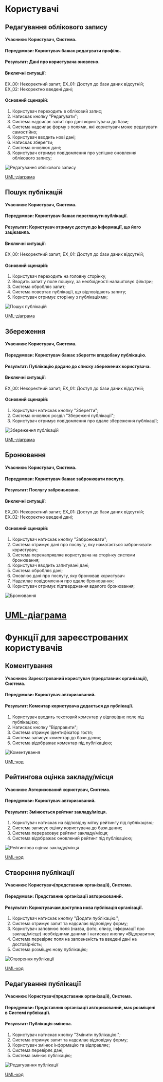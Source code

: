 # Користувачі


## Редагування облікового запису
#### Учасники: Користувач, Система.
#### Передумови: Користувач бажає редагувати профіль.
#### Результат: Дані про користувача оновлено.
#### Виключні ситуації: 
ЕХ_00: Некоректний запит;
ЕХ_01: Доступ до бази даних відсутній;
ЕХ_02: Некоректно введені дані;
#### Основний сценарій:
1.	Користувач переходить в обліковий запис;
2.	Натискає кнопку "Редагувати";
3.	Система надсилає запит про дані користувача до бази;
4.	Система надсилає форму з полями, які користувач може редагувати самостійно;
5.	Користувач вводить нові дані;
6.  Натискає зберегти;
7.  Система оновлює дані;
8.  Користувач отримує повідомлення про успішне оновлення облікового запису;

![Редагування облікового запису](http://www.plantuml.com/plantuml/png/hLLDInjH55txViM3ReL6Yo9-YDIsq4tffj1T6Sqa1cCYIQJGMZ36Zov4GMo4qjgMqbKtIJHcpEW4_0Nt_QEUatbscf1CkwWIvcNUlUUUU-vvBml5abCeRQnbjL9PDrNIAwwJT0jgDfNFbVHoFfilp2KI2LtCl77dngRcPvVcdplBgqxQdPwzlpIlNnI71ayo-EaZ6xVu82vCFajDMjAGMXWkNwKf5tXtRYfyApToOuwq158NtrIbZLK3dtC9jBImtn7Fb4qbjiPtioyrKmQM1m3FLleeWTaIPc-7jSp-g9PluHkmk9PQBEeNQI8VR95zJLfno5hg87k9vOd6Na-FgEPfwU1rO7RGesyEOWjJeXPI4OTKfDko9vJBL2sKbdO_3Sf0AM-4R7t0O1LRwfYAeT0XKWaD4JsY0MlFLCrfj_9GXCSlNoKIqnepRbeoU88ovt0LZMyx5c1icfq5jekEXd91g6QBib57u9bTBGreTq4pi0JMLx6uumE91O31F-VJ94XO08jOcSvCEHJLjWOIUyo7J5ia4ihavf9tfqmLLpEvTQVWh8qKLvna_dKcbzOf9rjqentzB5zozLiryX3dBbt8R-IIYwokxwMc9YOdfjJ84p2wUzNzK--KsXnalqtLFUuAFLlRcbq9q1kdUO2U-qvOxu3ACqfHBNgDNn537-F1fZkGhg9lV_OVNSRU-ZCgnpPunIZvXF1ByO7UeD8Vv0SCqjM5GU3UU_msRLLELJpaiMfa6slqtoCQvlWUnrW-XKnwPGYXiOZGeFfcXqNa6ZrB2nI0u9iZqFL6DPxj8Jmq8bYhgO5LunVkqXoXwrf0hAABm-X6gFESSwV1aI6iQMz3DWGOrAq0iHxU7lJ-Dgi2kuq-Xpe1FHrZ7Kq_jEuVNl_hpCOZYGOP0ruubRgz7i__am_Ex0dZPNGIKOrhyymAWbanfHEsIVM0waToXZP2K9awclUKkl-U_ATV8R0fblBhCse1lU2tzHS01)

[UML-діаграма](https://github.com/eve-va/kpi-db-subgroup/blob/master/UML/user/Diagrams/edit.pu)


## Пошук публікацій
#### Учасники: Користувач, Система.
#### Передумови: Користувач бажає переглянути публікації.
#### Результат: Користувач отримує доступ до інформації, що його зацікавила.
#### Виключні ситуації: 
ЕХ_00: Некоректний запит;
ЕХ_01: Доступ до бази даних відсутній;
#### Основний сценарій:
1.	Користувач переходить на головну сторінку;
2.	Вводить запит у поле пошуку, за необхідності налаштовує фільтри;
3.	Система обробляє запит;
4.	Система повертає публікації, що відповідають запиту;
5.	Користувач отримує сторінку з публікаціями;

![Пошук публікацій](http://www.plantuml.com/plantuml/png/XLHBQnDH55xt_eeBRWkcO4lfenIhWXjn8xYJQJDvq7IcpAG86Y7DD8r2iL1Y1D5M4VVJDjDCcaV-mhd_oE_St6XIacasSsVk-HxdSRBf5oslUB1Na48Kx4nHvcmhRNjYBUCwHRdZ5bnlFPLAIJ__pbvVMDvOszvuQUtiMbbxPUtXzePyvSyCNkBWvqzCtDQZf33wGI6rw8h2OJXTK5zzL07TIXhWSKaTrQ1R2jKndkr4gj-gXhX3wb4CH6m8lu6mJB4wL1NmGKZLvYNz6dwXYBeK9h9UK0HyH4sWkzG7GmApXE6GRd2imxz1NYE7K-gf07hnbBJKrqG3Fq7HKW4G9o08LIL9leyNVAGkr62XINrpFz0l4gezTQIHtP7wl5IVS4LjP7VDXvQ-qVuuNUhSKw8pBZZyVLOri3SaUX1hKIEW3SzaUFhwJIgr8Z494LZWZ9-gejlOrcPem7o910iWgDzDbfi1VCnl8VEfggGh9DP4NC0IzyxKkPudTDtO0V2O8ho4gipWOMgsanxjZ_1tyyw-vLbxStxEIhjlyqvMPgo2R_-_aI_SeYtVYxd7sAYivnuuwIrMbmyooujBYyjYxXaSZJxfd_WWH6bQoqj2Bx90_cPILHL-cxe39vATIkugTOPPg40od8bu5b3fO5Km-Wot_t1ZPPT0uCG44GvcFG6Rrq6i4E7sKbMviDGpJMXeQHuTn5TOMq-aEaAKdcHEP5KuN0d-_n7q7K4t0CHiHD8N-eEvqANb8AG_kRGbDdqEtJAhw-chZzasr5u-cvl1lJ36hQi7Zrn1lMJrQNjgDiNC4DV2d4A8JrODLPtPCFOziQPt6mAUQVAdrEMIeU7k_ghOX7lyVVy5)

[UML-діаграма](https://github.com/eve-va/kpi-db-subgroup/blob/master/UML/user/Diagrams/search.pu)


## Збереження
#### Учасники: Користувач, Система.
#### Передумови: Користувач бажає зберегти вподобану публікацію.
#### Результат: Публікацію додано до списку збережених користувача.
#### Виключні ситуації: 
ЕХ_00: Некоректний запит;
ЕХ_01: Доступ до бази даних відсутній;
#### Основний сценарій:
1.	Користувач натискає кнопку "Зберегти";
3.	Система оновлює розділ "Збережені публікації";
5.	Користувач отримує повідомлення про вдале збереження публікації;

![Збереження публікацій](http://www.plantuml.com/plantuml/png/XLHTQzDW5Bxk-oiEU2lONdIKjIl3gU2DU2Du9zcQVh0k6Kc7e1Ms5RSRcI2p1T5D4Q-yoMO_iduqi5zmtd_aSv9iexJD2g79ctEUvpdFEIVhRiDm6dixTLAgRfORL3MDakceGjcs6hHbrsrdBPrEarjxPwvbSiN2Pl6biRLjLCpLmgFD8hrobmQlIF3p9t7SHZOfZ7-mnmE-P2yAvmvVS4_lSu_xk2OyqPyJyt_hO_Rq0I9z7h8VetpZAJ1yVQ0FTKlGzV53ub_H2N37x2MYdiSQkiWUynG82SW4oHxtSNjAFBZL_mzCFY4a040N5w9GJeiuGEO5ZtIRXqWwqcrzagZc9z06o1dfJy3qz66ivNmUXuG95vXu6ZuGp0b4C0-5Up3hBrvy9AJF5NMFGL_4Rb2V87AYsqBYItAienCgN8hmzFMRT7gLqFnUp8r_b2PDl1AD7WU2bmYG0S0faYFHGLIic8nydo8Fel8kuL0NSIsXmFrLOcbdCatIyrWE4e_4AfIsBybHQQPLkbaPvMxNh5t3CNPIRjKesMzhLeNAHjqrxzxG2xjXqdkLUembgZZsdbNQ47PwKCvbLx8vbNe6HJT7uKzzKAgvQDwQAjnT9GRAD4JDZSPl64eFmbvV_-NEx3HUZ_BA4Y6oyOg_8xJF8_Q12-k-yX-q9QnCWi0-kp5DOJoBlK7hmKV0diBlBemP2U7i-iBiHTFUkTNXr2hL9K8oTqAM-Y1wy8np7kiMzCYkHUt6_nY8yIS4BqGf8H5p8UVpcu2mXMBp2dxRktcr3a7uOFu7)

[UML-діаграма](https://github.com/eve-va/kpi-db-subgroup/blob/master/UML/user/Diagrams/save.pu)


## Бронювання
#### Учасники: Користувач, Система.
#### Передумови: Користувач бажає забронювати послугу.
#### Результат: Послугу заброньовано.
#### Виключні ситуації: 
ЕХ_00: Некоректний запит;
ЕХ_01: Доступ до бази даних відсутній;
ЕХ_02: Некоректно введені дані;
#### Основний сценарій:
1.	Користувач натискає кнопку "Забронювати";
3.	Система отримує дані про послугу, яку намагається забронювати користувач;
4.	Система перенапрявляє користувача на сторінку системи бронювання;
5.	Користувач вводить запитувані дані;
7.  Система обробляє дані;
8.  Оновлює дані про послугу, яку бронював користувач
9.  Надсилає повідомлення про вдале бронювання;
8.  Користувач отримує підтвердження вдалого бронювання;

![Бронювання](http://www.plantuml.com/plantuml/png/hLLDInjH55txViM3ReL6GH4_H6fRwAPqK-YkZ6OIWp4ZCoE5re9MgXinLAn2QRMbTDNDPCoOCOaJy1VSzuzwxhmndTJCY51TvF7UlUUSU-wzoOBZ6hQxiLQLGbJDaYjNJADescAsPDLSkMnLBNkkK2X8f_BMd1kRcfzTcdzXBAyQPNDwzk7Il7pfP0PFSl2pnqdSucHU67qZZrhaawV3wPFQeeYkr07VqHLEzTpydsgFFBMDo93Q52OeNoW2JgYsrGUrmqXgRrJI3tr30NN9oqKzem3v0JMHtOKUFmzPKWDIBt0yajJ2iP6k0NmXXP9w545c1qddQYUN_3k8MuZhg7qa0o2XFaiZ33BjKvJu5UL27x9BW3XGUyWwbi0BkH2mxAfZTH8pPI8yUVMwK9YMw5a05FZ0dv38tbzgGJt6omKO0y0HHOc1FKbDYhI3BRQfoLK0vACaNnrJ4t4xJ87pPIxk-51X4M3m7m0tO11DW4EkJQSyK6nfKXf4x78-RDfY8TecirQysHhXh5PgwuPjh8quAqRHUbEfbMN9g3hctnVvt79D-KwCFC8UbMrherPSP7Rve3GrCJan9KQUGj7DLVmdtWknEMpaDaMyle9hrYC6nMqzWUrOUe_Q69BhttGoR22lEpEYnd9uzGLznUi5TL2hpuvzfbzeT5mV1q73uEfiCkyfr40LTT6Vexwjc7Fc-cVSHwMgnthOGaQWSzOAX7sWrZEs1gNShZpHRLVAAnd2nrB2fsL_bPcPjNdaGrOTceV1anThb7p7h-Zs5Il7HSe1I6lS_fwQoMmMP1ooGhWKSj6fNT510wDvPsl6xsfDegwX2qq1wrSzslWMk4VZ1klr_qzlCBkyuGZfwDa5kLvxV7Pn6MXd--9ybiltzsp0xNdjCGjSytayW7hHv-gJH9ZIA8l8SQtr6R60Sl0R-WS0)

[UML-діаграма](https://github.com/eve-va/kpi-db-subgroup/blob/master/UML/user/Diagrams/booking.pu)
=======
# Функції для зареєстрованих користувачів
## Коментування
#### Учасники: Зареєстрований користувач (представник організації), Система.
#### Передумови: Користувач авторизований.
#### Результат: Коментар користувача додається до публікації.

1.	Користувач вводить текстовий коментар у відповідне поле під публікацією;
2.	Натискає кнопку "Відправити";
3.	Система отримує ідентифікатор гостя;
4.	Система записує коментар до бази даних;
5.	Система відображає коментар під публікацією;

![Коментування](http://www.plantuml.com/plantuml/svg/VLJDRjD04BxlKwnw0WcLSE7Gf55VfQMkG0erIiq5-K0TQ2yHaP159AJm8rvW4npi98xz2ZDln3VZW0XP-UJTsPblllc-ISvkelDXzFhbm0o2gyW-3yulWw4nlQlmEhBFma4uFErqElRcnPlWzCdJVk-YJpDobDE2t4dlyKNVqcUggAGbRJdXaSHfY_F4Kethd3RyYTRa-0xVrN4hyW--H-8jwWkK53lyAM9lQSafttA2KwKz96TbaLOXLEYJDkTx-u1gAQ1CekGGLK2hgJ-b5bJoXX9F7pwozBr1G4r9hftZLp1HSBGhbKlnHmSF5UaEN7sW_5_gxLs-eKCEb0sFPGHE3hKMLRppaxEK8I_39KLuZCU9XZoMyFIutUqlweSGRnG7s9qGaFRYg18p9hY-_BiyiK-AsEYccHE_KFWib7CXZArwiPOCRTrO_T_iF48LA6HKuqLFeBMqUjteGMA-eLF-q3L2PIRQ2XLzIj54Xwrf3VGZ-jZ0WwqJ5f9wXC9uVs5YXTeBoQubQdh98-0gZb97rhiT4zqBYusiL8f9ruUJetMj8U0SYj3OEjUVP24tNIz-xyLIZG0mru5-aVCYjgi66yDNNNC6m_6lyHi0)

[UML-код](https://github.com/nickname038/kpi-db-subgroup/blob/master/UML/user/Diagrams/comment.pu)

## Рейтингова оцінка закладу/місця
#### Учасники: Авторизований користувач, Система.
#### Передумови: Користувач авторизований.
#### Результат: Змінюється рейтинг закладу/місця.

1.	Користувач натискає на відповідну мітку рейтингу під публікацією;
2.	Система записує оцінку користувача до бази даних;
3.	Система перераховує рейтинг закладу/місця;
4.	Система відображає оновлений рейтинг під публікацією;

![Рейтингова оцінка закладу/місця](http://www.plantuml.com/plantuml/svg/bPJFpj905CNtynJp0COFDou--0Yl0bAY2L83TMDOG1jaGyG5mSJ4FyON693QKafvXNFVo7kPfjfO6rcGp9nXpk_USoVjJBpks7lzSgY6pi3JpvrktnahrHgu8qy_SuVk-A7HQEZ9YpVEmvEdxLQlZKymYB27kM_TzTeQNn7YI3vYdF43cPnePFIMjYmaiebWU762mO62EwIqfJcVhn_NShxJ4eRcR18ZGPpJtcFFh8nch4QM1ld7KIEnCdlx5CW1BHzfVBCAGgGmzSGl2DaWb2gHYdT1_VYtjQO5Yqk4lvkD9OLIkqMp2ElH4cB4rYTQiOaXFmT_G2hMz8usZ5wnrLhJxC_4w-AjHNwMRANBF3zR9cyCpPXvl5QWb3Fg5yzYUcFyKtLzNahTLqS8WVaY8k7LvYfeHcnnm0LPlZfJe25j-KXuMUwVXNycqEIIomzWAhMK9Nlz0f42sXJZ55PbLtBbW4nZ1uC8CUzi2hHeLjbVxBFYdw65D2MO_vvYfQND9SDEJF7JPfVbupmXj3EvXJ7nt5TDrU5fyyVW5m00)

[UML-код](https://github.com/nickname038/kpi-db-subgroup/blob/master/UML/user/Diagrams/rating.pu)

## Створення публікації
#### Учасники: Користувач(представник організації), Система.
#### Передумови: Представник організації авторизований.
#### Результат: Користувачам доступна нова публікація організації.

1.	Користувач натискає кнопку "Додати публікацію.";
2.	Система отримує запит та надсилає відповідну форму;
3.	Користувач заповнює поля (назва, фото, опису, інформації про заклад/місце) необхідними даними і натискає кнопку «Відправити»;
4.	Система перевіряє поля на заповненість та введені дані на достовірність;
5.	Система розміщує нову публікацію;

![Створення публікації](http://www.plantuml.com/plantuml/svg/ZLN1RX9H5Ds_hxYfcpOX53OkW99k_0TtPYg3RO9WODmO5Z2ZRKoQaZG44wDMuzBD58jC2pCa_OBt_iXpxmEKE8nDaxRpvjrppZttN3ZiU4xRU_soeHfktQDZrwcvRQKgzLRJe-UjHgjzK2WKg7FonZqeFgvMZghwimxrL8zrMAhi7rL9VpC-dXBJqnCTwzWCI2zCeA_rp8pqdGxDgHcP3_bCpE_c31Vxg8zG4YsHFmfgPFh61o0OpTaki9deXWyXP6nBI6x-n44CqkcAT2y7UHO0DNCTPgkuqfCbU83B2S1NIgvMfF-b9Bu1Eb6EOqO9fU8sc_mh2AOWdfbpxipusqq0u9pq3LxOmmNmGy8l8KkpVx15RRQaI-uJE1UWH1cX_KW8bzMYS2i2FNdwh50e4G8p8NZI1mAa9W2474YG1tPpmjApSOh06Lhrn1NhzXa2Mdhy9ZktNoHVbX7J85IV2dLeUl3ardQZt6PjlGRTDFUxIdP6bL9dGmBeyw6uFoJy0IsQlJC1xQ2B1DhbIjgaBl8xPV1kfBQhGBPvH63s9M9p4p29zHFZ8KwFg92yHdfcLS0by8hbybyCDUQjD028yjPcj_IvCK4aPFXdjhj2BXyHEKk1AUL8F62C8AS84k8L-tfrPBSJYupSSGVx43UoazgJmGFbshop7N3tx2BiN3qev2Dx0lS_zAMKWqosEUAxzpCuy23V5_P3mgRE3FvgN8Z_IRR8zysvidCPusS2TdcpbBxKd9ffMmnnpPRdKllanR57ZnodNdUSpRYttHh7dFGdbF-2Un6O4hk4-OVUBERj0Z1PIlCy7ZsLaRotiOj5Qv2QP8ZkUArNPNK8I7p5_0O0)

[UML-код](https://github.com/nickname038/kpi-db-subgroup/blob/master/UML/user/Diagrams/adding_post.pu)

## Редагування публікації
#### Учасники: Користувач(представник організації), Система.
#### Передумови: Представник організації авторизований, має розміщені в Системі публікації.
#### Результат: Публікація змінена.

1.	Користувач натискає кнопку "Змінити публікацію.";
2.	Система отримує запит та надсилає відповідну форму;
3.	Користувач змінює інформацію та відправляє;
4.	Система перевіряє дані;
5.	Система змінює публікацію;

![Редагування публікації](http://www.plantuml.com/plantuml/svg/bPHFRjDW4CNttob6NO64IjYmgDEeLscfAv12ZHApGLcuDcg5X99Db4X8410NC4wYE77YN67cHhpvR2DPE86kuendtk_D7_cYxr_s_FTlkwRhtlZqshsyTdl6j6-yMvzUULslTzvgjQZ_veDx_k9bfttLuQySyueJZi_QpwywnDzvoGl4vX9fb7Uyan7n7dz_SIOJtd0izpAHwUbHtP_oWCGxrASeIKlrBvnBmAdSILZeoyCJQ0SArI20IL52DdEk3W1TLT2dpuX_50AesN9ytCMCbwLuXEGSufMJMGNz9v8q0pZh765LYMt56cPWGSQ4LpbURP7_2RAe9qvgJX5v_11r6IiKPV9PPoDXPVuleH4LUFW2NiToLFYRtKnUThuckBml2YM0oDfoZ75lh_ySqQ1fUGDZBywSDQwMh62eGMjqJFXHx9ut4j49JqlBgIOrpMTuUkA0NDlum01N3-dcGgL3Br8CbWS8P4ddPdtONQUS5JuIG1P8oSkd7Vp8Hzi299o3xHxij9o-3A6k3vLOrOWrOYgk1FRiCXd96B3_Qd5VtZ8a9D25BufBTHgIQtQQvegYlk-zSym5TemFncy0)

[UML-код](https://github.com/nickname038/kpi-db-subgroup/blob/master/UML/user/Diagrams/change_post.pu)